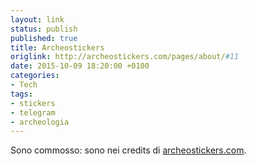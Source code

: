 ```yaml
---
layout: link
status: publish
published: true
title: Archeostickers
origlink: http://archeostickers.com/pages/about/#11
date: 2015-10-09 18:20:00 +0100
categories:
- Tech
tags:
- stickers
- telegram
- archeologia
---
```


Sono commosso: sono nei credits di [archeostickers.com](http://archeostickers.com/).
